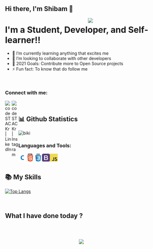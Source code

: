 ## Hi there, I'm Shibam 👋

<img align='right' src="https://media.giphy.com/media/M9gbBd9nbDrOTu1Mqx/giphy.gif" width="230">

<h1> I'm a Student, Developer, and Self-learner!! </h1>

- 🌱 I’m currently learning anything that excites me
- 👯 I’m looking to collaborate with other developers
- 🥅 2021 Goals: Contribute more to Open Source projects
- ⚡ Fun fact: To know that do follow me

<br />

### Connect with me:

 
[<img align="left" alt="codeSTACKr | LinkedIn" width="22px" src="https://cdn.jsdelivr.net/npm/simple-icons@v3/icons/linkedin.svg" />](https://www.linkedin.com/in/shibam-debnath-25b235206/)
[<img align="left" alt="codeSTACKr | Instagram" width="22px" src="https://cdn.jsdelivr.net/npm/simple-icons@v3/icons/instagram.svg" />](https://www.instagram.com/_b_i_k_i__/)

<br />

## 📊 Github Statistics

<p align="centre"> <img src="https://github-readme-stats.vercel.app/api?username=shibam-debnath&show_icons=true,prs&cache_seconds=86400&theme=radical" alt="biki" />

 <br />
 
### Languages and Tools:

[<img align="left" alt="Deno" width="26px" src="https://github.com/resyfer/resyfer/raw/main/img/c.svg" />]()
[<img align="left" alt="HTML5" width="26px" src="https://raw.githubusercontent.com/github/explore/80688e429a7d4ef2fca1e82350fe8e3517d3494d/topics/html/html.png" />]()
[<img align="left" alt="CSS3" width="26px" src="https://raw.githubusercontent.com/github/explore/80688e429a7d4ef2fca1e82350fe8e3517d3494d/topics/css/css.png" />]()
[<img align="left" alt="Sass" width="26px" src="https://raw.githubusercontent.com/github/explore/80688e429a7d4ef2fca1e82350fe8e3517d3494d/topics/bootstrap/bootstrap.png" />]()
[<img align="left" alt="JavaScript" width="26px" src="https://raw.githubusercontent.com/github/explore/80688e429a7d4ef2fca1e82350fe8e3517d3494d/topics/javascript/javascript.png" />]()


<br />
<br />
 
 ## 📚 My Skills

[![Top Langs](https://github-readme-stats.vercel.app/api/top-langs/?username=shibam-debnath&layout=compact&show_icons=true&theme=blue-green)](https://github.com/shibam-debnath)
<br>

 <br />
 
  ## What I have done today ?
 <br />
 <br />
 
 <p align="center"><img src="https://i.giphy.com/RThN0hOS2GO4M.gif" /></p>
 
